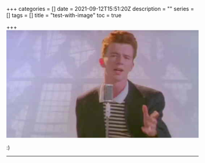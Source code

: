 +++
categories = []
date = 2021-09-12T15:51:20Z
description = ""
series = []
tags = []
title = "test-with-image"
toc = true

+++
![](/uploads/20210912-rr-ff.jpg)

:)

***